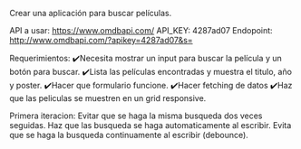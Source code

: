 Crear una aplicación para buscar películas.

API a usar:
https://www.omdbapi.com/
API_KEY: 4287ad07
Endopoint: http://www.omdbapi.com/?apikey=4287ad07&s=

Requerimientos:
✔️Necesita mostrar un input para buscar la película y un botón para buscar.
✔️Lista las películas encontradas y muestra el titulo, año y poster.
✔️Hacer que formulario funcione.
✔️Hacer fetching de datos
✔️Haz que las peliculas se muestren en un grid responsive.

Primera iteracion:
Evitar que se haga la misma busqueda dos veces seguidas.
Haz que las busqueda se haga automaticamente al escribir.
Evita que se haga la busqueda continuamente al escribir (debounce).

